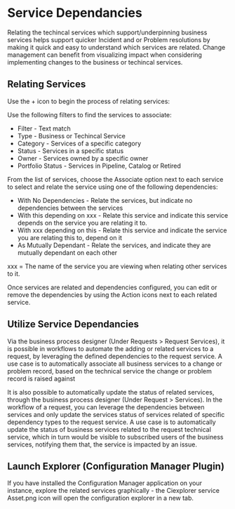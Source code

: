 # Service Dependancies
Relating the techincal services which support/underpinning business services helps support quicker Incident and or Problem resolutions by making it quick and easy to understand which services are related. Change management can benefit from visualizing impact when considering implementing changes to the business or techincal services.

## Relating Services
Use the + icon to begin the process of relating services:

Use the following filters to find the services to associate:

* Filter - Text match
* Type - Business or Techincal Service
* Category - Services of a specific category
* Status - Services in a specific status
* Owner - Services owned by a specific owner
* Portfolio Status - Services in Pipeline, Catalog or Retired

From the list of services, choose the Associate option next to each service to select and relate the service using one of the following dependencies:
* With No Dependencies - Relate the services, but indicate no dependencies between the services
* With this depending on xxx - Relate this service and indicate this service depends on the service you are relating it to.
* With xxx depending on this - Relate this service and indicate the service you are relating this to, depend on it
* As Mutually Dependant - Relate the services, and indicate they are mutually dependant on each other

xxx = The name of the service you are viewing when relating other services to it.

Once services are related and dependencies configured, you can edit or remove the dependencies by using the Action icons next to each related service.

## Utilize Service Dependancies
Via the business process designer (Under Requests > Request Services), it is possible in workflows to automate the adding or related services to a request, by leveraging the defined dependencies to the request service. A use case is to automatically associate all business services to a change or problem record, based on the technical service the change or problem record is raised against


It is also possible to automatically update the status of related services, through the business process designer (Under Request > Services). In the workflow of a request, you can leverage the dependencies between services and only update the services status of services related of specific dependency types to the request service. A use case is to automatically update the status of business services related to the request technical service, which in turn would be visible to subscribed users of the business services, notifying them that, the service is impacted by an issue.

## Launch Explorer (Configuration Manager Plugin)
If you have installed the Configuration Manager application on your instance, explore the related services graphically - the Ciexplorer service Asset.png icon will open the configuration explorer in a new tab.

<!-- https://wiki.hornbill.com/index.php?title=Service_Dependancies -->